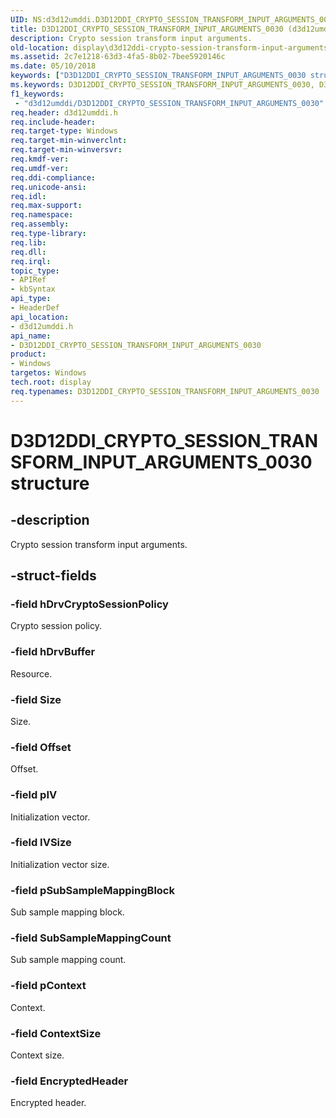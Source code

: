 ```yaml
---
UID: NS:d3d12umddi.D3D12DDI_CRYPTO_SESSION_TRANSFORM_INPUT_ARGUMENTS_0030
title: D3D12DDI_CRYPTO_SESSION_TRANSFORM_INPUT_ARGUMENTS_0030 (d3d12umddi.h)
description: Crypto session transform input arguments.
old-location: display\d3d12ddi-crypto-session-transform-input-arguments-0030.htm
ms.assetid: 2c7e1218-63d3-4fa5-8b02-7bee5920146c
ms.date: 05/10/2018
keywords: ["D3D12DDI_CRYPTO_SESSION_TRANSFORM_INPUT_ARGUMENTS_0030 structure"]
ms.keywords: D3D12DDI_CRYPTO_SESSION_TRANSFORM_INPUT_ARGUMENTS_0030, D3D12DDI_CRYPTO_SESSION_TRANSFORM_INPUT_ARGUMENTS_0030 structure [Display Devices], d3d12umddi/D3D12DDI_CRYPTO_SESSION_TRANSFORM_INPUT_ARGUMENTS_0030, display.d3d12ddi-crypto-session-transform-input-arguments-0030
f1_keywords:
 - "d3d12umddi/D3D12DDI_CRYPTO_SESSION_TRANSFORM_INPUT_ARGUMENTS_0030"
req.header: d3d12umddi.h
req.include-header: 
req.target-type: Windows
req.target-min-winverclnt: 
req.target-min-winversvr: 
req.kmdf-ver: 
req.umdf-ver: 
req.ddi-compliance: 
req.unicode-ansi: 
req.idl: 
req.max-support: 
req.namespace: 
req.assembly: 
req.type-library: 
req.lib: 
req.dll: 
req.irql: 
topic_type:
- APIRef
- kbSyntax
api_type:
- HeaderDef
api_location:
- d3d12umddi.h
api_name:
- D3D12DDI_CRYPTO_SESSION_TRANSFORM_INPUT_ARGUMENTS_0030
product:
- Windows
targetos: Windows
tech.root: display
req.typenames: D3D12DDI_CRYPTO_SESSION_TRANSFORM_INPUT_ARGUMENTS_0030
---
```


# D3D12DDI_CRYPTO_SESSION_TRANSFORM_INPUT_ARGUMENTS_0030 structure


## -description


Crypto session transform input arguments.


## -struct-fields




### -field hDrvCryptoSessionPolicy

Crypto session policy.


### -field hDrvBuffer

Resource.


### -field Size

Size.


### -field Offset

Offset.


### -field pIV

Initialization vector.


### -field IVSize

Initialization vector size.


### -field pSubSampleMappingBlock

Sub sample mapping block.


### -field SubSampleMappingCount

Sub sample mapping count.


### -field pContext

Context.


### -field ContextSize

Context size.


### -field EncryptedHeader

Encrypted header.

